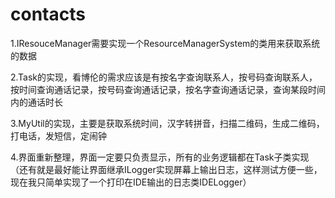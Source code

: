 # contacts

1.IResouceManager需要实现一个ResourceManagerSystem的类用来获取系统的数据

2.Task的实现，看博伦的需求应该是有按名字查询联系人，按号码查询联系人，按时间查询通话记录，按号码查询通话记录，按名字查询通话记录，查询某段时间内的通话时长

3.MyUtil的实现，主要是获取系统时间，汉字转拼音，扫描二维码，生成二维码，打电话，发短信，定闹钟

4.界面重新整理，界面一定要只负责显示，所有的业务逻辑都在Task子类实现（还有就是最好能让界面继承ILogger实现屏幕上输出日志，这样测试方便一些，现在我只简单实现了一个打印在IDE输出的日志类IDELogger）
